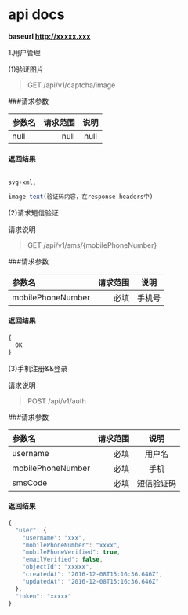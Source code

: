 # api docs

**baseurl  http://xxxxx.xxx**

1.用户管理

(1)验证图片

>GET /api/v1/captcha/image

###请求参数

| 参数名    |  请求范围| 说明 |
| :-------- | --------:| :--: |
| null  | null |  null   |

#### 返回结果

```javascript

svg+xml,

image-text(验证码内容，在response headers中)

```

(2)请求短信验证

请求说明

>GET /api/v1/sms/{mobilePhoneNumber}

###请求参数

| 参数名    |  请求范围| 说明 |
| :-------- | --------:| :--: |
| mobilePhoneNumber  | 必填 |  手机号   |

#### 返回结果

```javascript
{
  OK
}
```

(3)手机注册&&登录

请求说明

>POST /api/v1/auth

###请求参数

| 参数名    |  请求范围| 说明 |
| :-------- | --------:| :--: |
| username  | 必填 |  用户名   |
| mobilePhoneNumber | 必填 | 手机  |
| smsCode     | 必填 | 短信验证码 |

#### 返回结果

```javascript
{
  "user": {
    "username": "xxx",
    "mobilePhoneNumber": "xxxx",
    "mobilePhoneVerified": true,
    "emailVerified": false,
    "objectId": "xxxxx",
    "createdAt": "2016-12-08T15:16:36.646Z",
    "updatedAt": "2016-12-08T15:16:36.646Z"
  },
  "token": "xxxxx"
}
```
